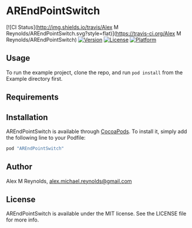 # AREndPointSwitch

[![CI Status](http://img.shields.io/travis/Alex M Reynolds/AREndPointSwitch.svg?style=flat)](https://travis-ci.org/Alex M Reynolds/AREndPointSwitch)
[![Version](https://img.shields.io/cocoapods/v/AREndPointSwitch.svg?style=flat)](http://cocoapods.org/pods/AREndPointSwitch)
[![License](https://img.shields.io/cocoapods/l/AREndPointSwitch.svg?style=flat)](http://cocoapods.org/pods/AREndPointSwitch)
[![Platform](https://img.shields.io/cocoapods/p/AREndPointSwitch.svg?style=flat)](http://cocoapods.org/pods/AREndPointSwitch)

## Usage

To run the example project, clone the repo, and run `pod install` from the Example directory first.

## Requirements

## Installation

AREndPointSwitch is available through [CocoaPods](http://cocoapods.org). To install
it, simply add the following line to your Podfile:

```ruby
pod "AREndPointSwitch"
```

## Author

Alex M Reynolds, alex.michael.reynolds@gmail.com

## License

AREndPointSwitch is available under the MIT license. See the LICENSE file for more info.
